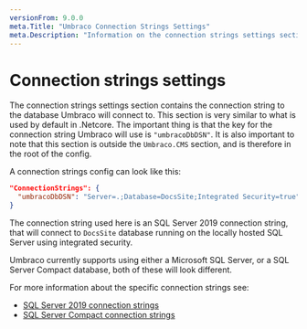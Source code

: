 ```yaml
---
versionFrom: 9.0.0
meta.Title: "Umbraco Connection Strings Settings"
meta.Description: "Information on the connection strings settings section"
---
```


# Connection strings settings

The connection strings settings section contains the connection string to the database Umbraco will connect to. This section is very similar to what is used by default in .Netcore. The important thing is that the key for the connection string Umbraco will use is `"umbracoDbDSN"`. It is also important to note that this section is outside the `Umbraco.CMS` section, and is therefore in the root of the config.

A connection strings config can look like this: 

```json
"ConnectionStrings": {
  "umbracoDbDSN": "Server=.;Database=DocsSite;Integrated Security=true"
}
```

The connection string used here is an SQL Server 2019 connection string, that will connect to `DocsSite` database running on the locally hosted SQL Server using integrated security.

Umbraco currently supports using either a Microsoft SQL Server, or a SQL Server Compact database, both of these will look different.

For more information about the specific connection strings see:

* [SQL Server 2019 connection strings](https://www.connectionstrings.com/sql-server-2019/)
* [SQL Server Compact connection strings](https://www.connectionstrings.com/sql-server-compact/)
